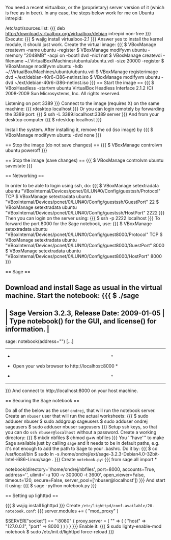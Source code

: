 You need a recent virtualbox, or the (proprietary) server version of it (which is free as in beer). In any case, the steps below work for me on Ubuntu intrepid:


/etc/apt/sources.list:
{{{
deb http://download.virtualbox.org/virtualbox/debian intrepid non-free
}}}
Execute:
{{{
$ wajig install virtualbox-2.1
}}}
Answer yes to install the kernel module, it should just work. Create the virtual image:
{{{
$ VBoxManage createvm -name ubuntu -register
$ VBoxManage modifyvm ubuntu -memory "2048MB" -acpi on -boot1 dvd -nic1 nat
$ VBoxManage createvdi -filename ~/.VirtualBox/Machines/ubuntu/ubuntu.vdi -size 20000 -register
$ VBoxManage modifyvm ubuntu -hdb ~/.VirtualBox/Machines/ubuntu/ubuntu.vdi
$ VBoxManage registerimage dvd ~/ext/debian-40r6-i386-netinst.iso
$ VBoxManage modifyvm ubuntu -dvd ~/ext/debian-40r6-i386-netinst.iso
}}}
== Start the image ==
{{{
$ VBoxHeadless -startvm ubuntu
VirtualBox Headless Interface 2.1.2
(C) 2008-2009 Sun Microsystems, Inc.
All rights reserved.

Listening on port 3389
}}}
Connect to the image (requires X) on the same machine:
{{{
rdesktop localhost
}}}
Or you can login remotely by forwarding the 3389 port:
{{{
$ ssh -L 3389:localhost:3389 server
}}}
And from your desktop computer
{{{
$ rdesktop localhost
}}}

Install the system. After installing it, remove the cd (iso image) by
{{{
$ VBoxManage modifyvm ubuntu -dvd none
}}}

== Stop the image (do not save changes) ==
{{{
$ VBoxManage controlvm ubuntu poweroff
}}}

== Stop the image (save changes) ==
{{{
$ VBoxManage controlvm ubuntu savestate
}}}


== Networking ==

In order to be able to login using ssh, do:
{{{
$ VBoxManage setextradata ubuntu "VBoxInternal/Devices/pcnet/0/LUN#0/Config/guestssh/Protocol" TCP
$ VBoxManage setextradata ubuntu "VBoxInternal/Devices/pcnet/0/LUN#0/Config/guestssh/GuestPort" 22
$ VBoxManage setextradata ubuntu "VBoxInternal/Devices/pcnet/0/LUN#0/Config/guestssh/HostPort" 2222
}}}
Then you can login on the server using:
{{{
$ ssh -p 2222 localhost
}}}
To forward the port 8000 for the Sage notebook, use:
{{{
$ VBoxManage setextradata ubuntu "VBoxInternal/Devices/pcnet/0/LUN#0/Config/guest8000/Protocol" TCP
$ VBoxManage setextradata ubuntu "VBoxInternal/Devices/pcnet/0/LUN#0/Config/guest8000/GuestPort" 8000
$ VBoxManage setextradata ubuntu "VBoxInternal/Devices/pcnet/0/LUN#0/Config/guest8000/HostPort" 8000
}}}

== Sage ==

Download and install Sage as usual in the virtual machine. Start the notebook:
{{{
$ ./sage
----------------------------------------------------------------------
| Sage Version 3.2.3, Release Date: 2009-01-05                       |
| Type notebook() for the GUI, and license() for information.        |
----------------------------------------------------------------------
sage: notebook(address="")
[...]
**************************************************
*                                                *
* Open your web browser to http://localhost:8000 *
*                                                *
**************************************************
}}}
And connect to http://localhost:8000 on your host machine.


== Securing the Sage notebook ==

Do all of the below as the user `ondrej`, that will run the notebook server. Create an `nbuser` user that will run the actual worksheets:
{{{
$ sudo adduser nbuser
$ sudo addgroup sageusers
$ sudo adduser ondrej sageusers
$ sudo adduser nbuser sageusers
}}}
Setup ssh keys, so that you can do `ssh nbuser@localhost` without a password.
Create a working directory:
{{{
$ mkdir nbfiles
$ chmod g+w nbfiles
}}}
You '''have''' to make Sage available just by calling `sage` and it needs to be in default paths, e.g. it's not enough to add the path to Sage to your .bashrc. Do it by:
{{{
$ cd /usr/local/bin
$ sudo ln -s /home/ondrej/ext/sage-3.2.3-Debian4.0-32bit-Intel-i686-Linux/sage .
}}}
Create `notebook.py`:
{{{
from sage.all import *

notebook(directory='/home/ondrej/nbfiles', port=8000, accounts=True, address='', ulimit='-u 100 -v 300000 -t 3600', open_viewer=False, timeout=120, secure=False, server_pool=['nbuser@localhost'])
}}}
And start it using:
{{{
$ sage -python notebook.py
}}}

== Setting up lighttpd ==

{{{
$ wajig install lighttpd
}}}
Create `/etc/lighttpd/conf-available/20-notebook.conf`:
{{{
server.modules   += ( "mod_proxy" )

$SERVER["socket"] == ":8080" {
    proxy.server = ( "" =>
        ( (
        "host" => "127.0.0.1",
        "port" => 8000
        ) )
    )
}
}}}
Enable it:
{{{
$ sudo lighty-enable-mod notebook
$ sudo /etc/init.d/lighttpd force-reload
}}}
